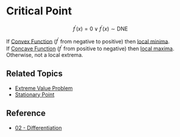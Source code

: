 # Critical Point

$$
f^{\prime}\left(x\right)=0 \vee f^{\prime}\left(x\right)\sim\text{DNE}
$$

If [Convex Function](Convex%20Function.md) ($f^{\prime}$ from negative to positive) then [local minima](Extreme%20Value%20Problem.md#local-minima).  
If [Concave Function](Concave%20Function.md) ($f^{\prime}$ from positive to negative) then [local maxima](Extreme%20Value%20Problem.md#local-maxima).  
Otherwise, not a local extrema.

## Related Topics

* [Extreme Value Problem](Extreme%20Value%20Problem.md)
* [Stationary Point](Stationary%20Point.md)

## Reference

* [02 - Differentiation](../../../../00%20-%20Summary/SCMA104%20-%20System%20of%20Ordinary%20Differential%20Equations%20and%20Applications%20in%20Medical%20Science/02%20-%20Differentiation.md)
